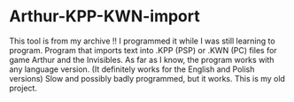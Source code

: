 # Arthur-KPP-KWN-import
This tool is from my archive !! I programmed it while I was still learning to program.  Program that imports text into .KPP (PSP) or .KWN (PC) files for game Arthur and the Invisibles.  As far as I know, the program works with any language version. (It definitely works for the English and Polish versions)  Slow and possibly badly programmed, but it works. This is my old project.
